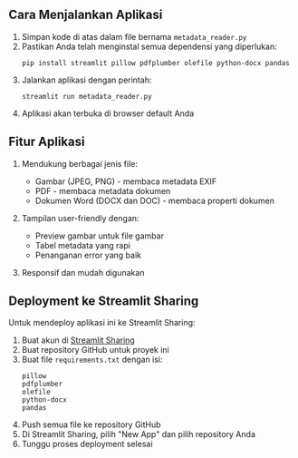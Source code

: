 ## Cara Menjalankan Aplikasi

1. Simpan kode di atas dalam file bernama `metadata_reader.py`
2. Pastikan Anda telah menginstal semua dependensi yang diperlukan:
   ```
   pip install streamlit pillow pdfplumber olefile python-docx pandas
   ```
3. Jalankan aplikasi dengan perintah:
   ```
   streamlit run metadata_reader.py
   ```
4. Aplikasi akan terbuka di browser default Anda

## Fitur Aplikasi

1. Mendukung berbagai jenis file:
   - Gambar (JPEG, PNG) - membaca metadata EXIF
   - PDF - membaca metadata dokumen
   - Dokumen Word (DOCX dan DOC) - membaca properti dokumen

2. Tampilan user-friendly dengan:
   - Preview gambar untuk file gambar
   - Tabel metadata yang rapi
   - Penanganan error yang baik

3. Responsif dan mudah digunakan

## Deployment ke Streamlit Sharing

Untuk mendeploy aplikasi ini ke Streamlit Sharing:

1. Buat akun di [Streamlit Sharing](https://share.streamlit.io/)
2. Buat repository GitHub untuk proyek ini
3. Buat file `requirements.txt` dengan isi:
   ```
   pillow
   pdfplumber
   olefile
   python-docx
   pandas
   ```
4. Push semua file ke repository GitHub
5. Di Streamlit Sharing, pilih "New App" dan pilih repository Anda
6. Tunggu proses deployment selesai
